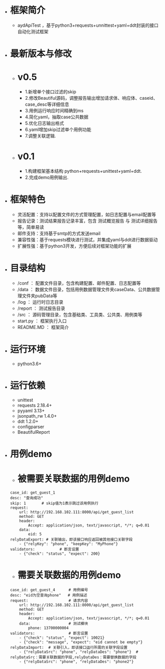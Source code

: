 * # 框架简介
    - aydApiTest ，基于python3+requests+unnittest+yaml+ddt封装的接口自动化测试框架

* # 最新版本与修改
    - # v0.5
        - 1.新增单个接口过滤的skip
        - 2.修改Beautiful源码，调整报告输出增加请求体、响应体、caseid、case_desc等详细信息
        - 3.用例运行响应时间精确到ms
        - 4.简化yaml，抽取case公共数据
        - 5.优化日志输出格式
        - 6.yaml增加skip过滤单个用例功能
        - 7.调整关联逻辑.

    - # v0.1
        - 1.构建框架基本结构 python+requests+unittest+yaml+ddt.
        - 2.完成demo用例输出.

* # 框架特色
    - 灵活配置：支持以配置文件的方式管理配置，如日志配置与email配置等
    - 报告记录：测试结果报告记录丰富，包含 测试概览报告 与 测试详细报告 等，简单易读
    - 邮件支持：支持基于smtp的方式发送email
    - 兼容性强：基于requests模块进行测试，并集成yaml与ddt进行数据驱动
    - 扩展性强：基于python3开发，方便后续对框架功能的扩展

* # 目录结构
    - /conf         ： 配置文件目录，包含构建配置、邮件配置、日志配置等
    - /data         ： 数据文件目录，包括用例数据管理文件夹caseData、公共数据管理文件夹pubData等
    - /log          ： 运行时日志目录
    - /report       ： 测试报告目录
    - /src          ： 源码管理目录，包含基础类、工具类、公共类、用例类等
    - start.py      ： 框架执行入口
    - README.MD     ： 框架简介

* # 运行环境
    - python3.6+

* # 运行依赖
    - unittest
    - requests 2.18.4+
    - pyyaml 3.13+
    - jsonpath_rw 1.4.0+
    - ddt 1.2.0+
    - configparser
    - BeautifulReport

* # 用例demo
    -   # 被需要关联数据的用例demo
      case_id: get_guest_1
      desc: "查询成功"
      skip: 1       # skip值为1表示跳过该用例执行
      request:
          url: http://192.168.102.111:8000/api/get_guest_list
          method: GET
          header:
              Accept: application/json, text/javascript, */*; q=0.01
          data:
              eid: 5
      relyDataExport: # 关联输出，即该接口响应返回被其他接口关联字段
          - {"relyKey": "phone", "keepKey": "MyPhone"}
      validators:           # 断言设置
          - {"check": "status", "expect": 200}


    -    # 需要关联数据的用例demo
      case_id: get_guest_4      # 用例编号
      desc: "eid为空查询phone"   # 用例描述
      request:                  # 请求内容
          url: http://192.168.102.111:8000/api/get_guest_list
          method: GET
          header:
              Accept: application/json, text/javascript, */*; q=0.01
          data:                 # 测试模块
              phone: 13700000004
      validators:               # 断言设置
          - {"check": "status", "expect": 10021}
          - {"check": "message", "expect": "eid cannot be empty"}
      relyDataImport:  # 关联引入，即该接口运行所需的关联字段设置
          - {"relyDataSrc": "phone", "relyDataDes": "phone"}  # relyDataSrc：需要关联数据的字段,relyDataDes：需要替换数据的字段
          - {"relyDataSrc": "phone", "relyDataDes": "phone2"}
